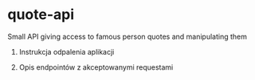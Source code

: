 # quote-api
Small API giving access to famous person quotes and manipulating them

1. Instrukcja odpalenia aplikacji
   


2. Opis endpointów z akceptowanymi requestami


